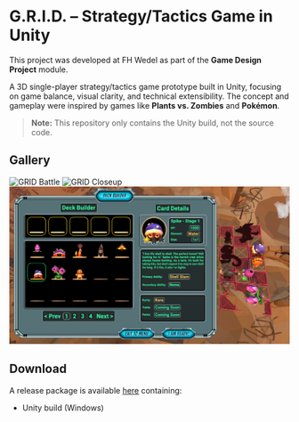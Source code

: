 # G.R.I.D. – Strategy/Tactics Game in Unity

This project was developed at FH Wedel as part of the **Game Design Project** module.

A 3D single-player strategy/tactics game prototype built in Unity, focusing on game balance, visual clarity, and technical extensibility.
The concept and gameplay were inspired by games like **Plants vs. Zombies** and **Pokémon**.

> **Note:** This repository only contains the Unity build, not the source code.

## Gallery

![GRID Battle](screenshots/GRID-Battle.png)
![GRID Closeup](screenshots/GRID-Closeup.png)
![GRID Deckbuilder](screenshots/GRID-Deckbuilder.png)

## Download

A release package is available [here](https://github.com/lufa3014/Grid-Prototyp/releases/latest) containing:

- Unity build (Windows)